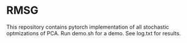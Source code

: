 # RMSG
  This repository contains pytorch implementation of all stochastic optmizations of PCA. Run demo.sh for a demo.
  See log.txt for results.
